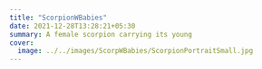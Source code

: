 ```yaml
---
title: "ScorpionWBabies"
date: 2021-12-28T13:28:21+05:30
summary: A female scorpion carrying its young
cover:
  image: ../../images/ScorpWBabies/ScorpionPortraitSmall.jpg
---
```

